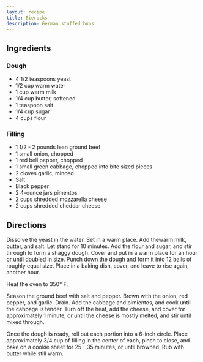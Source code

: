 ```yaml
---
layout: recipe
title: Bierocks
description: German stuffed buns
---
```


## Ingredients


### Dough

* 4 1/2 teaspoons yeast
* 1/2 cup warm water
* 1 cup warm milk
* 1/4 cup butter, softened
* 1 teaspoon salt
* 1/4 cup sugar
* 4 cups flour

### Filling

* 1 1/2 - 2 pounds lean ground beef
* 1 small onion, chopped
* 1 red bell pepper, chopped
* 1 small green cabbage, chopped into bite sized pieces
* 2 cloves garlic, minced
* Salt
* Black pepper
* 2 4-ounce jars pimentos
* 2 cups shredded mozzarella cheese
* 2 cups shredded cheddar cheese

## Directions

Dissolve the yeast in the water. Set in a warm place. Add thewarm milk, butter, and salt. Let stand for 10 minutes. Add the flour and sugar, and stir through to form a shaggy dough. Cover and put in a warm place for an hour or until doubled in size. Punch down the dough and form it into 12 balls of roughly equal size. Place in a baking dish, cover, and leave to rise again, another hour.

Heat the oven to 350° F.

Season the ground beef with salt and pepper. Brown with the onion, red pepper, and garlic. Drain. Add the cabbage and pimientos, and cook until the cabbage is tender. Turn off the heat, add the cheese, and cover for approximately 1 minute, or until the cheese is mostly melted, and stir until mixed through.

Once the dough is ready, roll out each portion into a 6-inch circle. Place approximately 3/4 cup of filling in the center of each, pinch to close, and bake on a cookie sheet for 25 - 35 minutes, or until browned. Rub with butter while still warm.
